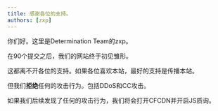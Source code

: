 ```yaml
---
title: 感谢各位的支持。
authors: [zxp]
---
```


你们好。这里是Determination Team的zxp。

在90个提交之后，我们的网站终于初见雏形。

这都离不开各位的支持。如果各位喜欢本站，最好的支持是传播本站。

但我们**拒绝**任何的攻击行为。包括DDoS和CC攻击。

如果我们后续发现了任何的攻击行为，我们将会打开CFCDN并开启JS质询。
